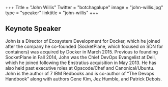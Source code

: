 +++
Title = "John Willis"
Twitter = "botchagalupe"
image = "john-willis.jpg"
type = "speaker"
linktitle = "john-willis"
+++

## Keynote Speaker

John is a Director of Ecosystem Development for Docker, which he joined after the company he co-founded (SocketPlane, which focused on SDN for containers) was acquired by Docker in March 2015. Previous to founding SocketPlane in Fall 2014, John was the Chief DevOps Evangelist at Dell, which he joined following the Enstratius acquisition in May 2013. He has also held past executive roles at Opscode/Chef and Canonical/Ubuntu. John is the author of 7 IBM Redbooks and is co-author of “The Devops Handbook” along with authors Gene Kim, Jez Humble, and Patrick Debois. 
